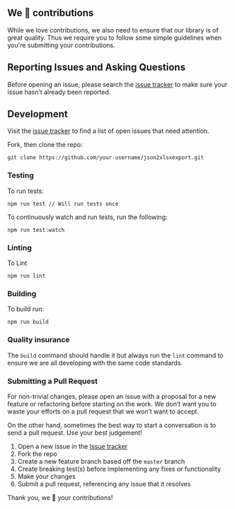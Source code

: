 We 💜 contributions
-------------------

While we love contributions, we also need to ensure that our library is of great quality. Thus we require you to follow some simple guidelines when you're submitting your contributions.

## Reporting Issues and Asking Questions

Before opening an issue, please search the [issue tracker](https://github.com/bgrusnak/json2xlsxexport/issues) to make sure your issue hasn’t already been reported.

## Development

Visit the [issue tracker](https://github.com/bgrusnak/json2xlsxexport/issues) to find a list of open issues that need attention.

Fork, then clone the repo:

```
git clone https://github.com/your-username/json2xlsxexport.git
```

### Testing

To run tests:

```
npm run test // Will run tests once
```

To continuously watch and run tests, run the following:

```
npm run test:watch
```

### Linting

To Lint
```
npm run lint
```

### Building

To build run:

```
npm run build
```

### Quality insurance
The `build` command should handle it but always run the `lint` command to ensure we are all developing with the same code standards.

### Submitting a Pull Request

For non-trivial changes, please open an issue with a proposal for a new feature or refactoring before starting on the work. We don’t want you to waste your efforts on a pull request that we won’t want to accept.

On the other hand, sometimes the best way to start a conversation *is* to send a pull request. Use your best judgement!

1. Open a new issue in the [Issue tracker](https://github.com/bgrusnak/json2xlsxexport/issues)
1. Fork the repo
1. Create a new feature branch based off the `master` branch
1. Create breaking test(s) before implementing any fixes or functionality
1. Make your changes
1. Submit a pull request, referencing any issue that it resolves

Thank you, we 💜 your contributions!
